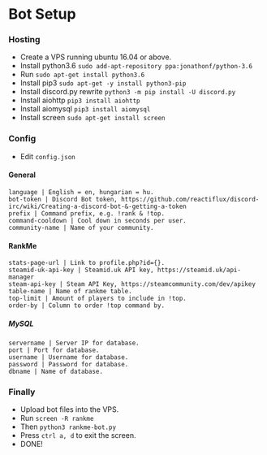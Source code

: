 # Bot Setup
### Hosting
- Create a VPS running ubuntu 16.04 or above.
- Install python3.6 ``sudo add-apt-repository ppa:jonathonf/python-3.6``
- Run ``sudo apt-get install python3.6``
- Install pip3 ``sudo apt-get -y install python3-pip``
- Install discord.py rewrite ``python3 -m pip install -U discord.py``
- Install aiohttp ``pip3 install aiohttp``
- Install aiomysql ``pip3 install aiomysql``
- Install screen ``sudo apt-get install screen``

### Config
- Edit ``config.json``

#### General
```
language | English = en, hungarian = hu.
bot-token | Discord Bot token, https://github.com/reactiflux/discord-irc/wiki/Creating-a-discord-bot-&-getting-a-token
prefix | Command prefix, e.g. !rank & !top.
command-cooldown | Cool down in seconds per user.
community-name | Name of your community.
```

#### RankMe
```
stats-page-url | Link to profile.php?id={}.
steamid-uk-api-key | Steamid.uk API key, https://steamid.uk/api-manager
steam-api-key | Steam API Key, https://steamcommunity.com/dev/apikey
table-name | Name of rankme table.
top-limit | Amount of players to include in !top.
order-by | Column to order !top command by.
```
##### MySQL
```
servername | Server IP for database.
port | Port for database.
username | Username for database.
password | Password for database.
dbname | Name of database.
```

### Finally
- Upload bot files into the VPS.
- Run ``screen -R rankme``
- Then ``python3 rankme-bot.py``
- Press ``ctrl a, d`` to exit the screen.
- DONE!
